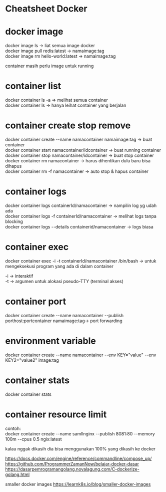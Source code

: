 # Cheatsheet Docker

# docker image  
docker image ls -> liat semua image docker  
docker image pull redis:latest -> namaimage:tag  
docker image rm hello-world:latest -> namaimage:tag  
  
container masih perlu image untuk running

# container list  
docker container ls -a => melihat semua container  
docker container ls -> hanya leihat container yang berjalan

# container create stop remove  
docker container create --name namacontainer namaimage:tag -> buat container  
docker container start namacontainer/idcontainer -> buat running container  
docker container stop namacontainer/idcontainer -> buat stop container  
docker container rm namacontainer -> harus dihentikan dulu baru bisa dihapus  
docker container rm -f namacontainer -> auto stop & hapus container

# container logs  
docker container logs containerId/namacontainer -> nampilin log yg udah ada  
docker container logs -f containerId/namacontainer -> melihat logs tanpa blocking  
docker container logs --details containerid/namacontainer -> logs biasa

# container exec  
docker container exec -i -t containerId/namacontainer /bin/bash -> untuk mengeksekusi program yang ada di dalam container  
  
-i -> interaktif  
-t -> argumen untuk alokasi pseudo-TTY (terminal akses)

# container port  
docker container create --name namacontainer --publish porthost:portcontainer namaimage:tag-> port forwarding

# environment variable  
docker container create --name namacontainer --env KEY="value" --env KEY2="value2" image:tag

# container stats  
docker container stats

# container resource limit  
contoh:  
docker container create --name samllnginx --publish 8081:80 --memory 100m --cpus 0.5 ngix:latest
  
kalau nggak dikasih dia bisa menggunakan 100% yang dikasih ke docker  

https://docs.docker.com/engine/reference/commandline/compose_up/  
https://github.com/ProgrammerZamanNow/belajar-docker-dasar  
https://dasarpemrogramangolang.novalagung.com/C-dockerize-golang.html

smaller docker images
https://learnk8s.io/blog/smaller-docker-images
